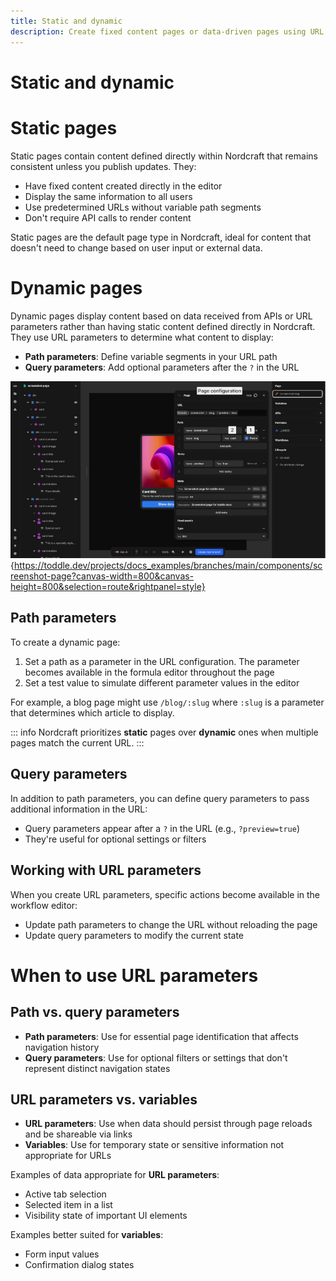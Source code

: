 ```yaml
---
title: Static and dynamic
description: Create fixed content pages or data-driven pages using URL parameters and query strings to build flexible navigation systems in Nordcraft.
---
```


# Static and dynamic

# Static pages

Static pages contain content defined directly within Nordcraft that remains consistent unless you publish updates. They:

- Have fixed content created directly in the editor
- Display the same information to all users
- Use predetermined URLs without variable path segments
- Don't require API calls to render content

Static pages are the default page type in Nordcraft, ideal for content that doesn't need to change based on user input or external data.

# Dynamic pages

Dynamic pages display content based on data received from APIs or URL parameters rather than having static content defined directly in Nordcraft. They use URL parameters to determine what content to display:

- **Path parameters**: Define variable segments in your URL path
- **Query parameters**: Add optional parameters after the `?` in the URL

![Path parameter|16/9](set-path-parameter.webp){https://toddle.dev/projects/docs_examples/branches/main/components/screenshot-page?canvas-width=800&canvas-height=800&selection=route&rightpanel=style}

## Path parameters

To create a dynamic page:

1. Set a path as a parameter in the URL configuration. The parameter becomes available in the formula editor throughout the page
2. Set a test value to simulate different parameter values in the editor

For example, a blog page might use `/blog/:slug` where `:slug` is a parameter that determines which article to display.

::: info
Nordcraft prioritizes **static** pages over **dynamic** ones when multiple pages match the current URL.
:::

## Query parameters

In addition to path parameters, you can define query parameters to pass additional information in the URL:

- Query parameters appear after a `?` in the URL (e.g., `?preview=true`)
- They're useful for optional settings or filters

## Working with URL parameters

When you create URL parameters, specific actions become available in the workflow editor:

- Update path parameters to change the URL without reloading the page
- Update query parameters to modify the current state

# When to use URL parameters

## Path vs. query parameters

- **Path parameters**: Use for essential page identification that affects navigation history
- **Query parameters**: Use for optional filters or settings that don't represent distinct navigation states

## URL parameters vs. variables

- **URL parameters**: Use when data should persist through page reloads and be shareable via links
- **Variables**: Use for temporary state or sensitive information not appropriate for URLs

Examples of data appropriate for **URL parameters**:

- Active tab selection
- Selected item in a list
- Visibility state of important UI elements

Examples better suited for **variables**:

- Form input values
- Confirmation dialog states
